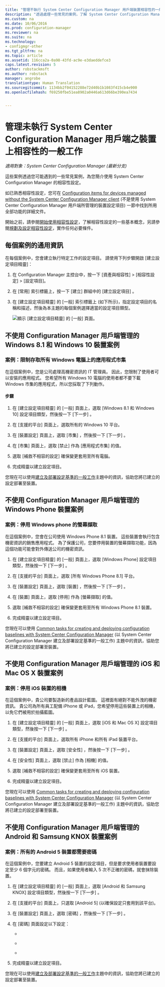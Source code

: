 ```yaml
---
title: "管理不執行 System Center Configuration Manager 用戶端裝置相容性的一般工作 | System Center Configuration Manager"
description: "透過處理一些常見的案例，了解 System Center Configuration Manager 相容性設定需要。"
ms.custom: na
ms.date: 10/06/2016
ms.prod: configuration-manager
ms.reviewer: na
ms.suite: na
ms.technology:
- configmgr-other
ms.tgt_pltfrm: na
ms.topic: article
ms.assetid: 116cca2a-0a98-43fd-ac9e-e3daeddefce3
caps.latest.revision: 5
author: robstackmsft
ms.author: robstack
manager: angrobe
translationtype: Human Translation
ms.sourcegitcommit: 1134bb2f04152288e72d40b1b1083f415cb4e900
ms.openlocfilehash: f69250fbe51ea8902a0446a613d66be390ea7434


---
```

# <a name="common-tasks-for-managing-compliance-on-devices-not-running-the-system-center-configuration-manager-client"></a>管理未執行 System Center Configuration Manager 用戶端之裝置上相容性的一般工作

*適用對象：System Center Configuration Manager (最新分支)*

這些案例透過您可能遇到的一些常見案例，為您簡介使用 System Center Configuration Manager 的相容性設定。  

 如已熟悉相容性設定，您可在 [Configuration items for devices managed without the System Center Configuration Manager client](../../compliance/deploy-use/configuration-items-for-devices-managed-without-the-client.md) (不是使用 System Center Configuration Manager 用戶端所管理的裝置設定項目) 一節中找到所用全部功能的詳細文件。  

 開始之前，請參閱[開始使用相容性設定](../../compliance/get-started/get-started-with-compliance-settings.md)，了解相容性設定的一些基本概念，另請參閱[規劃及設定相容性設定](../../compliance/plan-design/plan-for-and-configure-compliance-settings.md)，實作任何必要條件。  

## <a name="general-information-for-each-scenario"></a>每個案例的通用資訊  
 在每個案例中，您會建立執行特定工作的設定項目。 請使用下列步驟開啟 [建立設定項目精靈]：  

1.  在 Configuration Manager 主控台中，按一下 [資產與相容性] > [相容性設定] > [設定項目]。  

3.  在 [常用]  索引標籤上，按一下 [建立]  群組中的 [建立設定項目] 。  

4.  在 [建立設定項目精靈] 的 [一般]  索引標籤上 (如下所示)，指定設定項目的名稱和描述，然後為本主題的每個案例選擇適當的設定項目類型。  

     ![顯示 [建立設定項目精靈] 的 [一般] 頁面。](/sccm/compliance/plan-design/media/Compliance-Settings-Wizard---1.png)  

## <a name="scenarios-for-windows-81-and-windows-10-devices-managed-without-the-configuration-manager-client"></a>不使用 Configuration Manager 用戶端管理的 Windows 8.1 和 Windows 10 裝置案例  

### <a name="scenario-restrict-access-to-the-app-store-on-all-windows-pcs"></a>案例：限制存取所有 Windows 電腦上的應用程式市集  
 在這個案例中，您是公司處理高機密資訊的 IT 管理員。 因此，您限制了使用者可以安裝的應用程式。 您希望所有 Windows 10 電腦的使用者都不要下載 Windows 市集的應用程式，所以您採取了下列動作。  

#### <a name="steps"></a>步驟  

1.  在 [建立設定項目精靈] 的 [一般]  頁面上，選取 [Windows 8.1 和 Windows 10]  設定項目類型，然後按一下 [下一步] 。  

2.  在 [支援的平台] 頁面上，選取所有的 Windows 10 平台。  

3.  在 [裝置設定]  頁面上，選取 [市集] ，然後按一下 [下一步] 。  

4.  在 [市集]  頁面上，選取 [禁止]  作為 [應用程式市集] 的值。  

5.  選取 [補救不相容的設定]  確保變更套用至所有電腦。  

6.  完成精靈以建立設定項目。  

 您現在可以使用[建立及部署設定基準的一般工作](../../compliance/plan-design/common-tasks-for-creating-and-deploying-configuration-baselines.md)主題中的資訊，協助您將已建立的設定部署至裝置。  

## <a name="scenarios-for-windows-phone-devices-managed-without-the-configuration-manager-client"></a>不使用 Configuration Manager 用戶端管理的 Windows Phone 裝置案例  

### <a name="scenario-disable-the-use-of-screen-capture-on-a-windows-phone"></a>案例：停用 Windows phone 的螢幕擷取  
 在這個案例中，您會在公司使用 Windows Phone 8.1 裝置。 這些裝置會執行包含機密資訊的銷售應用程式。 為了保護公司，您要停用裝置的螢幕擷取功能，因為這個功能可能會對外傳送公司的機密資訊。  

1.  在 [建立設定項目精靈] 的 [一般]  頁面上，選取 [Windows Phone]  設定項目類型，然後按一下 [下一步] 。  

2.  在 [支援的平台] 頁面上，選取 [所有 Windows Phone 8.1] 平台。  

3.  在 [裝置設定]  頁面上，選取 [裝置] ，然後按一下 [下一步] 。  

4.  在 [裝置]  頁面上，選取 [停用]  作為 [螢幕擷取] 的值。  

5.  選取 [補救不相容的設定]  確保變更套用至所有 Windows Phone 8.1 裝置。  

6.  完成精靈以建立設定項目。  

 您現在可以使用 [Common tasks for creating and deploying configuration baselines with System Center Configuration Manager](../../compliance/plan-design/common-tasks-for-creating-and-deploying-configuration-baselines.md) (以 System Center Configuration Manager 建立及部署設定基準的一般工作) 主題中的資訊，協助您將已建立的設定部署至裝置。  

## <a name="scenarios-for-ios-and-mac-os-x-devices-managed-without-the-configuration-manager-client"></a>不使用 Configuration Manager 用戶端管理的 iOS 和 Mac OS X 裝置案例  

### <a name="scenario-disable-the-camera-on-ios-devices"></a>案例：停用 iOS 裝置的相機  
 在這個案例中，貴公司要製造新的產品設計藍圖。 這裡面有絕對不能外洩的機密資訊。 貴公司為所有員工配備 iPhone 或 iPad，您希望停用這些裝置上的相機，以免它們被用於拍攝藍圖。  

1.  在 [建立設定項目精靈] 的 [一般]  頁面上，選取 [iOS 和 Mac OS X]  設定項目類型，然後按一下 [下一步] 。  

2.  在 [支援的平台] 頁面上，選取所有 iPhone 和所有 iPad 裝置平台。  

3.  在 [裝置設定]  頁面上，選取 [安全性] ，然後按一下 [下一步] 。  

4.  在 [安全性]  頁面上，選取 [禁止]  作為 [相機] 的值。  

5.  選取 [補救不相容的設定]  確保變更套用至所有 iOS 裝置。  

6.  完成精靈以建立設定項目。  

 您現在可以使用 [Common tasks for creating and deploying configuration baselines with System Center Configuration Manager](../../compliance/plan-design/common-tasks-for-creating-and-deploying-configuration-baselines.md) (以 System Center Configuration Manager 建立及部署設定基準的一般工作) 主題中的資訊，協助您將已建立的設定部署至裝置。  

## <a name="scenarios-for-android-and-samsung-knox-devices-managed-without-the-configuration-manager-client"></a>不使用 Configuration Manager 用戶端管理的 Android 和 Samsung KNOX 裝置案例  

### <a name="scenario-require-a-password-on-all-android-5-devices"></a>案例：所有的 Android 5 裝置都需要密碼  
 在這個案例中，您要建立 Android 5 裝置的設定項目，但是要求使用者裝置要設定至少 6 個字元的密碼。 而且，如果使用者輸入 5 次不正確的密碼，就會抹除裝置。  

1.  在 [建立設定項目精靈] 的 [一般]  頁面上，選取 [Android 和 Samsung KNOX]  設定項目類型，然後按一下 [下一步] 。  

2.  在 [支援的平台] 頁面上，只選取 [Android 5]  (以確保設定只套用到該平台)。  

3.  在 [裝置設定]  頁面上，選取 [密碼] ，然後按一下 [下一步] 。  

4.  在 [密碼]  頁面設定以下設定：  

    -    >   

    -    >   

    -    >   

5.  完成精靈以建立設定項目。  

 您現在可以使用[建立及部署設定基準的一般工作](../../compliance/plan-design/common-tasks-for-creating-and-deploying-configuration-baselines.md)主題中的資訊，協助您將已建立的設定部署至裝置。  




<!--HONumber=Nov16_HO1-->


